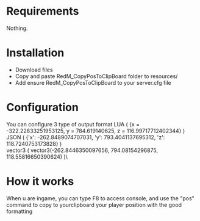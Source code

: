 # Requirements

Nothing. 

# Installation 

- Download files
- Copy and paste RedM_CopyPosToClipBoard folder to resources/
- Add ensure RedM_CopyPosToClipBoard to your server.cfg file

# Configuration

You can configure 3 type of output format 
LUA  ( {x = -322.22833251953125, y = 784.619140625, z = 116.99717712402344} )\
JSON ( {'x': -262.8489074707031, 'y': 793.4041137695312, 'z': 118.7240753173828} )\
vector3 ( vector3(-262.8446350097656, 794.08154296875, 118.55816650390624) )\

# How it works

When u are ingame, you can type F8 to access console, and use the "pos" command to copy to yourclipboard your player position with the good formatting
